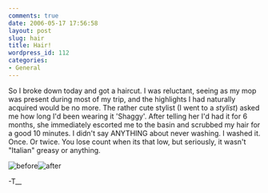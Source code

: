 ```yaml
---
comments: true
date: 2006-05-17 17:56:58
layout: post
slug: hair
title: Hair!
wordpress_id: 112
categories:
- General
---
```


So I broke down today and got a haircut. I was reluctant, seeing as my mop was present during most of my trip, and the highlights I had naturally acquired would be no more. The rather cute stylist (I went to a *stylist*) asked me how long I'd been wearing it 'Shaggy'. After telling her I'd had it for 6 months, she immediately escorted me to the basin and scrubbed my hair for a good 10 minutes. I didn't say ANYTHING about never washing. I washed it.
Once. 
Or twice.
You lose count when its that low, but seriously, it wasn't "Italian" greasy or anything. 

![before](http://www.isystech.net/images/hair/before-thumb.png)![after](http://www.isystech.net/images/hair/after-thumb.png)
  



-T__
